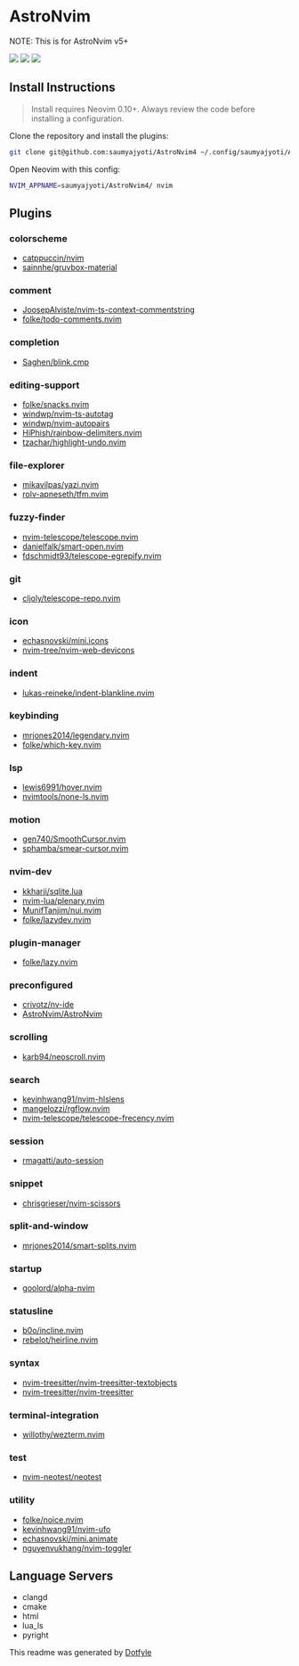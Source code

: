 # AstroNvim

NOTE: This is for AstroNvim v5+

<a href="https://dotfyle.com/saumyajyoti/astronvim"><img src="https://dotfyle.com/saumyajyoti/astronvim/badges/plugins?style=flat" /></a>
<a href="https://dotfyle.com/saumyajyoti/astronvim"><img src="https://dotfyle.com/saumyajyoti/astronvim/badges/leaderkey?style=flat" /></a>
<a href="https://dotfyle.com/saumyajyoti/astronvim"><img src="https://dotfyle.com/saumyajyoti/astronvim/badges/plugin-manager?style=flat" /></a>


## Install Instructions

 > Install requires Neovim 0.10+. Always review the code before installing a configuration.

Clone the repository and install the plugins:

```sh
git clone git@github.com:saumyajyoti/AstroNvim4 ~/.config/saumyajyoti/AstroNvim4
```

Open Neovim with this config:

```sh
NVIM_APPNAME=saumyajyoti/AstroNvim4/ nvim
```

## Plugins

### colorscheme

+ [catppuccin/nvim](https://dotfyle.com/plugins/catppuccin/nvim)
+ [sainnhe/gruvbox-material](https://dotfyle.com/plugins/sainnhe/gruvbox-material)
### comment

+ [JoosepAlviste/nvim-ts-context-commentstring](https://dotfyle.com/plugins/JoosepAlviste/nvim-ts-context-commentstring)
+ [folke/todo-comments.nvim](https://dotfyle.com/plugins/folke/todo-comments.nvim)
### completion

+ [Saghen/blink.cmp](https://dotfyle.com/plugins/Saghen/blink.cmp)
### editing-support

+ [folke/snacks.nvim](https://dotfyle.com/plugins/folke/snacks.nvim)
+ [windwp/nvim-ts-autotag](https://dotfyle.com/plugins/windwp/nvim-ts-autotag)
+ [windwp/nvim-autopairs](https://dotfyle.com/plugins/windwp/nvim-autopairs)
+ [HiPhish/rainbow-delimiters.nvim](https://dotfyle.com/plugins/HiPhish/rainbow-delimiters.nvim)
+ [tzachar/highlight-undo.nvim](https://dotfyle.com/plugins/tzachar/highlight-undo.nvim)
### file-explorer

+ [mikavilpas/yazi.nvim](https://dotfyle.com/plugins/mikavilpas/yazi.nvim)
+ [rolv-apneseth/tfm.nvim](https://dotfyle.com/plugins/rolv-apneseth/tfm.nvim)
### fuzzy-finder

+ [nvim-telescope/telescope.nvim](https://dotfyle.com/plugins/nvim-telescope/telescope.nvim)
+ [danielfalk/smart-open.nvim](https://dotfyle.com/plugins/danielfalk/smart-open.nvim)
+ [fdschmidt93/telescope-egrepify.nvim](https://dotfyle.com/plugins/fdschmidt93/telescope-egrepify.nvim)
### git

+ [cljoly/telescope-repo.nvim](https://dotfyle.com/plugins/cljoly/telescope-repo.nvim)
### icon

+ [echasnovski/mini.icons](https://dotfyle.com/plugins/echasnovski/mini.icons)
+ [nvim-tree/nvim-web-devicons](https://dotfyle.com/plugins/nvim-tree/nvim-web-devicons)
### indent

+ [lukas-reineke/indent-blankline.nvim](https://dotfyle.com/plugins/lukas-reineke/indent-blankline.nvim)
### keybinding

+ [mrjones2014/legendary.nvim](https://dotfyle.com/plugins/mrjones2014/legendary.nvim)
+ [folke/which-key.nvim](https://dotfyle.com/plugins/folke/which-key.nvim)
### lsp

+ [lewis6991/hover.nvim](https://dotfyle.com/plugins/lewis6991/hover.nvim)
+ [nvimtools/none-ls.nvim](https://dotfyle.com/plugins/nvimtools/none-ls.nvim)
### motion

+ [gen740/SmoothCursor.nvim](https://dotfyle.com/plugins/gen740/SmoothCursor.nvim)
+ [sphamba/smear-cursor.nvim](https://dotfyle.com/plugins/sphamba/smear-cursor.nvim)
### nvim-dev

+ [kkharji/sqlite.lua](https://dotfyle.com/plugins/kkharji/sqlite.lua)
+ [nvim-lua/plenary.nvim](https://dotfyle.com/plugins/nvim-lua/plenary.nvim)
+ [MunifTanjim/nui.nvim](https://dotfyle.com/plugins/MunifTanjim/nui.nvim)
+ [folke/lazydev.nvim](https://dotfyle.com/plugins/folke/lazydev.nvim)
### plugin-manager

+ [folke/lazy.nvim](https://dotfyle.com/plugins/folke/lazy.nvim)
### preconfigured

+ [crivotz/nv-ide](https://dotfyle.com/plugins/crivotz/nv-ide)
+ [AstroNvim/AstroNvim](https://dotfyle.com/plugins/AstroNvim/AstroNvim)
### scrolling

+ [karb94/neoscroll.nvim](https://dotfyle.com/plugins/karb94/neoscroll.nvim)
### search

+ [kevinhwang91/nvim-hlslens](https://dotfyle.com/plugins/kevinhwang91/nvim-hlslens)
+ [mangelozzi/rgflow.nvim](https://dotfyle.com/plugins/mangelozzi/rgflow.nvim)
+ [nvim-telescope/telescope-frecency.nvim](https://dotfyle.com/plugins/nvim-telescope/telescope-frecency.nvim)
### session

+ [rmagatti/auto-session](https://dotfyle.com/plugins/rmagatti/auto-session)
### snippet

+ [chrisgrieser/nvim-scissors](https://dotfyle.com/plugins/chrisgrieser/nvim-scissors)
### split-and-window

+ [mrjones2014/smart-splits.nvim](https://dotfyle.com/plugins/mrjones2014/smart-splits.nvim)
### startup

+ [goolord/alpha-nvim](https://dotfyle.com/plugins/goolord/alpha-nvim)
### statusline

+ [b0o/incline.nvim](https://dotfyle.com/plugins/b0o/incline.nvim)
+ [rebelot/heirline.nvim](https://dotfyle.com/plugins/rebelot/heirline.nvim)
### syntax

+ [nvim-treesitter/nvim-treesitter-textobjects](https://dotfyle.com/plugins/nvim-treesitter/nvim-treesitter-textobjects)
+ [nvim-treesitter/nvim-treesitter](https://dotfyle.com/plugins/nvim-treesitter/nvim-treesitter)
### terminal-integration

+ [willothy/wezterm.nvim](https://dotfyle.com/plugins/willothy/wezterm.nvim)
### test

+ [nvim-neotest/neotest](https://dotfyle.com/plugins/nvim-neotest/neotest)
### utility

+ [folke/noice.nvim](https://dotfyle.com/plugins/folke/noice.nvim)
+ [kevinhwang91/nvim-ufo](https://dotfyle.com/plugins/kevinhwang91/nvim-ufo)
+ [echasnovski/mini.animate](https://dotfyle.com/plugins/echasnovski/mini.animate)
+ [nguyenvukhang/nvim-toggler](https://dotfyle.com/plugins/nguyenvukhang/nvim-toggler)
## Language Servers

+ clangd
+ cmake
+ html
+ lua_ls
+ pyright


 This readme was generated by [Dotfyle](https://dotfyle.com)
